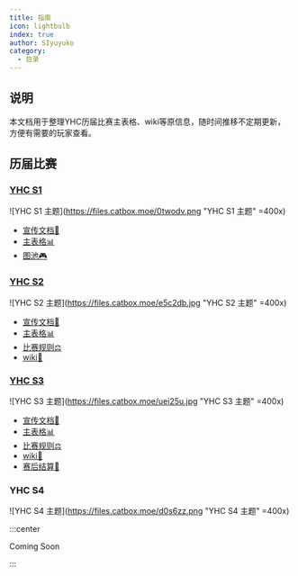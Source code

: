 ```yaml
---
title: 指南
icon: lightbulb
index: true
author: SIyuyuko
category:
  - 目录
---
```

## 说明

本文档用于整理YHC历届比赛主表格、wiki等原信息，随时间推移不定期更新，方便有需要的玩家查看。

## 历届比赛

### [YHC S1](S1/README.md)

![YHC S1 主题](https://files.catbox.moe/0twodv.png "YHC S1 主题" =400x)

- [宣传文档📜](https://docs.qq.com/doc/DUkJnR1BubEZWaXhM)
- [主表格📊](https://docs.qq.com/sheet/DUlVlcG54R0hIaUlk)
- [图池🎮](https://docs.qq.com/sheet/DUnZaR3dxeWhDVWVO)

### [YHC S2](S2.md)

![YHC S2 主题](https://files.catbox.moe/e5c2db.jpg "YHC S2 主题" =400x)

- [宣传文档📜](https://docs.qq.com/doc/DUnpBUFlQcWR1ZWVa)
- [主表格📊](https://docs.qq.com/sheet/DUkhYRERQUWVTY2lE)
- [比赛规则⚖️](https://docs.qq.com/doc/DUnljdHlnUkNDYldx)
- [wiki📖](https://osu.ppy.sh/wiki/zh/Tournaments/YHC/2)

### [YHC S3](S3.md)

![YHC S3 主题](https://files.catbox.moe/uei25u.jpg "YHC S3 主题" =400x)

- [宣传文档📜](https://docs.qq.com/doc/DUnhsRlNKZmJrQUFI)
- [主表格📊](https://docs.qq.com/sheet/DUk9nQVFhaEVnU1hK)
- [比赛规则⚖️](https://docs.qq.com/doc/DUlVkUnpKU3JCV09m)
- [wiki📖](https://osu.ppy.sh/wiki/zh/Tournaments/YHC/3)
- [赛后结算💎](https://docs.qq.com/sheet/DUkxsTFlNaENSdVhl)

### YHC S4

![YHC S4 主题](https://files.catbox.moe/d0s6zz.png "YHC S4 主题" =400x)

:::center

Coming Soon

:::
